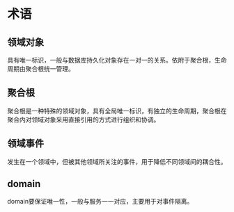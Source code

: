 # 术语

## 领域对象
具有唯一标识，一般与数据库持久化对象存在一对一的关系。依附于聚合根，生命周期由聚合根统一管理。  

## 聚合根
聚合根是一种特殊的领域对象，具有全局唯一标识，有独立的生命周期，聚合根在聚合内对领域对象采用直接引用的方式进行组织和协调。

## 领域事件
发生在一个领域中，但被其他领域所关注的事件，用于降低不同领域间的耦合性。

## domain
domain要保证唯一性，一般与服务一一对应，主要用于对事件隔离。   
